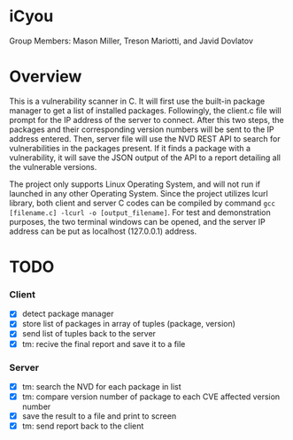 # iCyou
Group Members: Mason Miller, Treson Mariotti, and Javid Dovlatov

Overview
================
This is a vulnerability scanner in C. 
It will first use the built-in package manager to get a list of installed packages. Followingly, the client.c file will prompt for the IP address of the server to connect. After this two steps, the packages and their corresponding version numbers will be sent to the IP address entered. Then, server file will use the NVD REST API to search for vulnerabilities in the packages present. If it finds a package with a vulnerability, it will save the JSON output of the API to a report detailing all the vulnerable versions.

The project only supports Linux Operating System, and will not run if launched in any other Operating System. Since the project utilizes lcurl library, both client and server C codes can be compiled by command `gcc [filename.c] -lcurl -o [output_filename]`. For test and demonstration purposes, the two terminal windows can be opened, and the server IP address can be put as localhost (127.0.0.1) address.

TODO
===============

### Client
- [X] detect package manager
- [X] store list of packages in array of tuples (package, version)
- [X] send list of tuples back to the server
- [X] tm: recive the final report and save it to a file

### Server 
- [X] tm: search the NVD for each package in list
- [X] tm: compare version number of package to each CVE affected version number 
- [X] save the result to a file and print to screen
- [X] tm: send report back to the client

